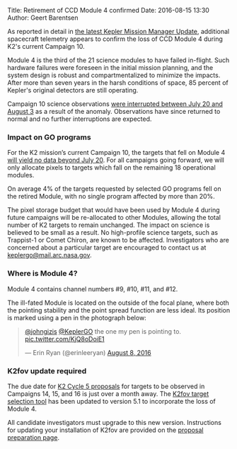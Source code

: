 Title: Retirement of CCD Module 4 confirmed
Date: 2016-08-15 13:30
Author: Geert Barentsen

As reported in detail in 
[the latest Kepler Mission Manager Update](http://www.nasa.gov/feature/ames/kepler/kepler-mission-manager-update-photometer-update),
additional spacecraft telemetry appears to confirm the loss of CCD Module 4
during K2's current Campaign 10.

Module 4 is the third of the 21 science modules to have failed in-flight.
Such hardware failures were foreseen in the initial mission planning, and the system design is robust and compartmentalized to minimize the impacts. After more than seven years in the harsh conditions of space, 85 percent of Kepler's original detectors are still operating.

Campaign 10 science observations [were interrupted between July 20 and August 3](/break-in-science-collection-during-k2-campaign-10.html)
as a result of the anomaly.
Observations have since returned to normal
and no further interruptions are expected.


### Impact on GO programs

For the K2 mission’s current Campaign 10, the targets that fell on Module 4 [will yield no data beyond July 20](/break-in-science-collection-during-k2-campaign-10.html).
For all campaigns going forward, we will only allocate pixels to targets which fall on the remaining 18 operational modules.

On average 4% of the targets requested by selected GO programs fell on the retired Module, with no single program affected by more than 20%.

The pixel storage budget that would have been used by Module 4 during future campaigns will be re-allocated to other Modules, allowing the total number of
K2 targets to remain unchanged.
The impact on science is believed to be small as a result.
No high-profile science targets, such as Trappist-1 or Comet Chiron, are known to be affected.
Investigators who are concerned about a particular target are encouraged to contact us at <a href="keplergo@mail.arc.nasa.gov">keplergo@mail.arc.nasa.gov</a>.



### Where is Module 4?

Module 4 contains channel numbers #9, #10, #11, and #12.

The ill-fated Module is located on the outside of the focal plane,
where both the pointing stability and the point spread function are less ideal.
Its position is marked using a pen in the photograph below:

<blockquote class="twitter-tweet" data-lang="en"><p lang="en" dir="ltr"><a href="https://twitter.com/johngizis">@johngizis</a> <a href="https://twitter.com/KeplerGO">@KeplerGO</a> the one my pen is pointing to. <a href="https://t.co/KjQ8oDoiE1">pic.twitter.com/KjQ8oDoiE1</a></p>&mdash; Erin Ryan (@erinleeryan) <a href="https://twitter.com/erinleeryan/status/762722003426091008">August 8, 2016</a></blockquote>
<script async src="//platform.twitter.com/widgets.js" charset="utf-8"></script>


### K2fov update required

The due date for [K2 Cycle 5 proposals](call-for-k2-go-cycle-5-proposals-for-campaigns-14-15-and-16.html) for targets to be observed in 
Campaigns 14, 15, and 16 is just over a month away.
The <a href="software.html#k2fov">K2fov target selection tool</a> has been
updated to version 5.1 to incorporate the loss of Module 4.

All candidate investigators must upgrade to this new version. 
Instructions for updating your installation of K2fov are provided
on the [proposal preparation page](k2-proposing-targets.html#target-selection).
